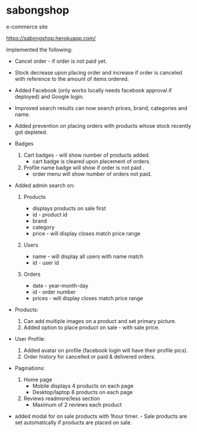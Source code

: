 # sabongshop
e-commerce site

https://sabongshop.herokuapp.com/

Implemented the following:

- Cancel order - if order is not paid yet.

- Stock decrease upon placing order and increase if order is canceled with reference to the amount of items ordered.

- Added Facebook (only works locally needs facebook approval if deployed) and Google login.

- Improved search results can now search prices, brand, categories and name.

- Added prevention on placing orders with products whose stock recently got depleted.

- Badges
   1. Cart badges - will show number of products added.
      - cart badge is cleared upon placement of orders.
   2. Profile name badge will show if order is not paid .
      - order menu will show number of orders not paid.
        
- Added admin search on:
   1. Products
      - displays products on sale first
      - id - product id
      - brand
      - category
      - price - will display closes match price range
   
   2. Users
      - name - will display all users with name match
      - id - user id
   
   3. Orders
      - date - year-month-day
      - id - order number
      - prices - will display closes match price range

- Products:
    1. Can add multiple images on a product and set primary picture.
    2. Added option to place product on sale - with sale price.
  
- User Profile:
    1. Added avatar on profile (facebook login will have their profile pics).
    2. Order history for cancelled or paid & delivered orders.

 - Paginations:
    1. Home page
        - Mobile displays 4 products on each page
        - Desktop/laptop 8 products on each page
    2. Reviews readmore/less section
        - Maximum of 2 reviews each product

- added modal for on sale products with 1hour timer.
      - Sale products are set automatically if products are placed on sale.
